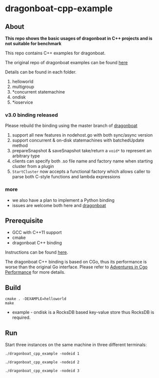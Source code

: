 # dragonboat-cpp-example

## About

**This repo shows the basic usages of dragonboat in C++ projects and is not suitable for benchmark**

This repo contains C++ examples for dragonboat.

The original repo of dragonboat examples can be found [here](https://github.com/lni/dragonboat-example)

Details can be found in each folder.

1. helloworld
2. multigroup 
3. *concurrent statemachine
4. ondisk
5. *ioservice

###  v3.0 binding released

Please rebuild the binding using the master branch of [dragonboat](https://github.com/lni/dragonboat)

1. support all new features in nodehost.go with both sync/async version
2. support concurrent & on-disk statemachines with batchedUpdate method
3. prepareSnapshot & saveSnapshot take/return a ```void*``` to represent an arbitrary type
4. clients can specify both .so file name and factory name when starting cluster from a plugin
5. `StartCluster` now accepts a functional factory which allows caller to parse both C-style functions and lambda expressions

### more

* we also have a plan to implement a Python binding
* issues are welcome both here and [dragonboat](https://github.com/lni/dragonboat)

## Prerequisite

- GCC with C++11 support
- cmake
- dragonboat C++ binding

Instructions can be found [here](https://github.com/lni/dragonboat). 

The dragonboat C++ binding is based on CGo, thus its performance is worse than the original Go interface. Please refer to [Adventures in Cgo Performance](https://about.sourcegraph.com/go/gophercon-2018-adventures-in-cgo-performance) for more details.

## Build

```shell
cmake . -DEXAMPLE=helloworld
make
```

* example - ondisk is a RocksDB based key-value store thus RocksDB is required.

## Run

Start three instances on the same machine in three different terminals:

```shell
./dragonboat_cpp_example -nodeid 1
```

```shell
./dragonboat_cpp_example -nodeid 2
```

```shell
./dragonboat_cpp_example -nodeid 3
```